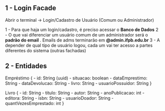 
## 1 - Login Facade

Abrir o terminal -> Login/Cadastro de Usuário (Comum ou Administrador)

1 - Para que haja um login/cadastro, é preciso acessar o **Banco de Dados**
2 - O que vai diferenciar um usuário comum de um administrador será o **padrão do email** .
	Emails de adms terminarão em **@admin.ifpb.edu.br**
3 - A depender de qual tipo de usuário logou, cada um vai ter acesso a partes diferentes do sistema (outras fachadas)

## 2 - Entidades

Empréstimo {
	- id: String (uuid)
	- situacao: boolean
	- dataEmprestimo: String
	- dataDevolucao: String
	- livro: String
	- usuarioPossuidor: String
}

Livro {
	- id: String
	- titulo: String
	- autor: String
	- anoPublicacao: int
	- editora: String
	- isbn: String
	- usuarioDoador: String
	- quantVezesEmprestado: int
}

